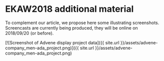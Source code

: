 # EKAW2018 additional material

To complement our article, we propose here some illustrating
screenshots. Screencasts are currently being produced, they will be
online on 2018/09/20 (or before).

[![Screenshot of Advene display project data]({{ site.url }}/assets/advene-company_men-ada_project.png)]({{ site.url }}/assets/advene-company_men-ada_project.png)
